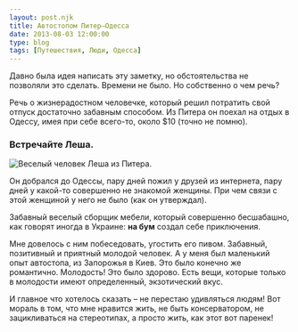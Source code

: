 ```yaml
---
layout: post.njk
title: Автостопом Питер–Одесса
date: 2013-08-03 12:00:00
type: blog
tags: [Путешествия, Люди, Одесса]
---
```


Давно была идея написать эту заметку, но обстоятельства не позволяли это сделать. Времени не было. Но собственно о чем речь?

Речь о жизнерадостном человечке, который решил потратить свой отпуск достаточно забавным способом. Из Питера он поехал на отдых в Одессу, имея при себе всего-то, около $10 (точно не помню).

### Встречайте Леша.

![Веселый человек Леша из Питера.](/static/files/old-media/old-media/files/kirill.jpg)

Он добрался до Одессы, пару дней пожил у друзей из интернета, пару дней у какой-то совершенно не знакомой женщины. При чем связи с этой женщиной у него не было (как он утверждал).

Забавный веселый сборщик мебели, который совершенно бесшабашно, как говорят иногда в Украине: **на бум** создал себе приключения.

Мне довелось с ним побеседовать, угостить его пивом. Забавный, позитивный и приятный молодой человек. А у меня был маленький опыт автостопа, из Запорожья в Киев. Это было конечно же романтично. Молодость! Это было здорово. Есть вещи, которые только в молодости имеют определенный, экзотический вкус.

И главное что хотелось сказать – не перестаю удивляться людям! Вот мораль в том, что мне нравится жить, не быть консерватором, не зацикливаться на стереотипах, а просто жить, как этот вот паренек!
